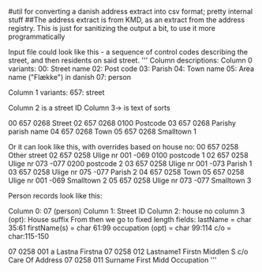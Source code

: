 #util for converting a danish address extract into csv format; pretty internal stuff
##The address extract is from KMD, as an extract from the address registry. This is just for sanitizing the output a bit, to use it more programmatically


Input file could look like this - a sequence of control codes describing the street, and then residents on said street.
'''
Column descriptions:
Column 0 variants:
    00: Street name
    02: Post code
    03: Parish
    04: Town name
    05: Area name ("Flække") in danish
    07: person

Column 1 variants:
    657: street

Column 2 is a street ID
Column 3-> is text of sorts

00 657 0268 Street
02 657 0268 0100  Postcode
03 657 0268 Parishy parish name
04 657 0268 Town
05 657 0268 Smalltown 1

Or it can look like this, with overrides based on house no:
00 657 0258 Other street
02 657 0258 Ulige nr 001 -069  0100 postcode 1
02 657 0258 Ulige nr 073 -077  0200 postcode 2
03 657 0258 Ulige nr 001 -073  Parish 1
03 657 0258 Ulige nr 075 -077  Parish 2
04 657 0258 Town
05 657 0258 Ulige nr 001 -069  Smalltown 2
05 657 0258 Ulige nr 073 -077  Smalltown 3


Person records look like this:

Column 0: 07 (person)
Column 1: Street ID
Column 2: house no
column 3 (opt): House suffix
From then we go to fixed length fields:
lastName = char 35:61
firstName(s) = char 61:99
occupation (opt) = char 99:114
c/o = char:115-150

07 0258 001 a                      Lastna                    Firstna
07 0258 012                        Lastname1                 Firstn          Middlen    S                         c/o Care Of Address
07 0258 011                        Surname                   First           Midd                  Occupation
'''